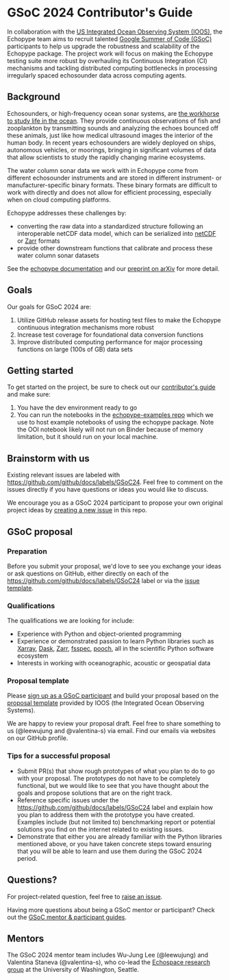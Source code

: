 # GSoC 2024 Contributor's Guide

In collaboration with the [US Integrated Ocean Observing System (IOOS)](https://ioos.noaa.gov/), the Echopype team aims to recruit talented [Google Summer of Code (GSoC)](https://summerofcode.withgoogle.com/)
participants to help us upgrade the robustness and scalability of the Echopype package. The project work will focus on making the Echopype testing suite more robust by overhauling its Continuous Integration (CI) mechanisms and tackling distributed computing bottlenecks in processing irregularly spaced echosounder data across computing agents.


## Background

Echosounders, or high-frequency ocean sonar systems, are [the workhorse to study life in the ocean](https://storymaps.arcgis.com/stories/e245977def474bdba60952f30576908f). They provide continuous observations of fish and zooplankton by transmitting sounds and analyzing the echoes bounced off these animals, just like how medical ultrasound images the interior of the human body. In recent years echosounders are widely deployed on ships, autonomous vehicles, or moorings, bringing in significant volumes of data that allow scientists to study the rapidly changing marine ecosystems.

The water column sonar data we work with in Echopype come from different echosounder instruments and are stored in different instrument- or manufacturer-specific binary formats. These binary formats are difficult to work with directly and does not allow for efficient processing, especially when on cloud computing platforms.

Echopype addresses these challenges by:

- converting the raw data into a standardized structure following an interoperable netCDF data model, which can be serialized into
[netCDF](https://www.unidata.ucar.edu/software/netcdf/) or [Zarr](https://zarr.readthedocs.io/en/stable/) formats
- provide other downstream functions that calibrate and process these water column sonar datasets

See the [echopype documentation](echopype-why) and our [preprint on arXiv](https://arxiv.org/abs/2111.00187) for more detail.



## Goals

Our goals for GSoC 2024 are:
1. Utilize GitHub release assets for hosting test files to make the Echopype continuous integration mechanisms more robust
2. Increase test coverage for foundational data conversion functions
3. Improve distributed computing performance for major processing functions on large (100s of GB) data sets


## Getting started

To get started on the project, be sure to check out our [contributor's guide](https://echopype.readthedocs.io/en/stable/contributing.html) and make sure:
1. You have the dev environment ready to go
2. You can run the notebooks in the [echopype-examples repo](https://github.com/OSOceanAcoustics/echopype-examples) which we use to host example notebooks of using the echopype package. Note the OOI notebook likely will not run on Binder because of memory limitation, but it should run on your local machine.


## Brainstorm with us

Existing relevant issues are labeled with https://github.com/github/docs/labels/GSoC24. Feel free to comment on the issues directly if you have questions or ideas you would like to discuss.

We encourage you as a GSoC 2024 participant to propose your own original project ideas by [creating a new issue](https://github.com/OSOceanAcoustics/echopype/issues/new?assignees=&labels=GSoC24&projects=&template=gsoc24.yml&title=%5BGSoC24%5D+...) in this repo.




## GSoC proposal

### Preparation
Before you submit your proposal, we'd love to see you exchange your ideas or ask questions on GitHub, either directly on each of the https://github.com/github/docs/labels/GSoC24 label or via the [issue template](https://github.com/OSOceanAcoustics/echopype/issues/new?assignees=&labels=GSoC24&projects=&template=gsoc24.yml&title=%5BGSoC24%5D+...).

### Qualifications
The qualifications we are looking for include:
- Experience with Python and object-oriented programming
- Experience or demonstrated passion to learn Python libraries such as [Xarray](https://docs.xarray.dev/en/stable/), [Dask](https://www.dask.org/), [Zarr](https://zarr.readthedocs.io/en/stable/), [fsspec](https://filesystem-spec.readthedocs.io/en/latest/), [pooch](https://www.fatiando.org/pooch/latest/), all in the scientific Python software ecosystem
- Interests in working with oceanographic, acoustic or geospatial data

### Proposal template

Please [sign up as a GSoC participant](https://summerofcode.withgoogle.com/get-started/) and build your proposal based on the [proposal template](https://github.com/ioos/gsoc/blob/main/proposal-template.md) provided by IOOS (the Integrated Ocean Observing Systems).

We are happy to review your proposal draft. Feel free to share something to us (@leewujung and @valentina-s) via email. Find our emails via websites on our GitHub profile.

### Tips for a successful proposal
- Submit PR(s) that show rough prototypes of what you plan to do to go with your proposal. The prototypes do not have to be completely functional, but we would like to see that you have thought about the goals and propose solutions that are on the right track.
- Reference specific issues under the https://github.com/github/docs/labels/GSoC24 label and explain how you plan to address them with the prototype you have created. Examples include (but not limited to) benchmarking report or potential solutions you find on the internet related to existing issues.
- Demonstrate that either you are already familiar with the Python libraries mentioned above, or you have taken concrete steps toward ensuring that you will be able to learn and use them during the GSoC 2024 period.


## Questions?

For project-related question, feel free to [raise an issue](https://github.com/OSOceanAcoustics/echopype/issues/new?assignees=&labels=GSoC24&projects=&template=gsoc24.yml&title=%5BGSoC24%5D+...).

Having more questions about being a GSoC mentor or participant? Check out the [GSoC mentor & participant guides](https://google.github.io/gsocguides/).


## Mentors
The GSoC 2024 mentor team includes Wu-Jung Lee (@leewujung) and Valentina Staneva (@valentina-s), who co-lead the [Echospace research group](https://uw-echospace.github.io/) at the University of Washington, Seattle.
